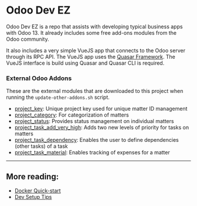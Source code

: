 # Odoo Dev EZ

Odoo Dev EZ is a repo that assists with developing typical business apps with Odoo 13. It already includes some free
add-ons modules from the Odoo community.

It also includes a very simple VueJS app that connects to the Odoo server through its RPC API. The VueJS app uses the
[Quasar Framework](https://quasar.dev/). The VueJS interface is build using Quasar and Quasar CLI is required.

### External Odoo Addons

These are the external modules that are downloaded to this project when running the `update-other-addons.sh` script.

 - [project_key](https://github.com/OCA/project/tree/13.0/project_key): Unique project key used for unique matter ID
 management
 - [project_category](https://github.com/OCA/project/tree/13.0/project_category): For categorization of matters
 - [project_status](https://github.com/OCA/project/tree/13.0/project_status): Provides status management on individual
 matters
 - [project_task_add_very_high](https://github.com/OCA/project/tree/13.0/project_task_add_very_high): Adds two new
 levels of priority for tasks on matters
 - [project_task_dependency](https://github.com/OCA/project/tree/13.0/project_task_dependency): Enables the user to
 define dependencies (other tasks) of a task
 - [project_task_material](https://github.com/OCA/project/tree/13.0/project_task_material): Enables tracking of expenses
 for a matter

---

## More reading:

 - [Docker Quick-start](./docker/readme-docker.md)
 - [Dev Setup Tips](./readme-dev.md)
